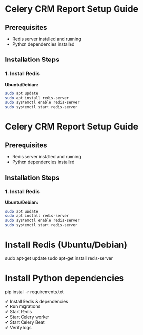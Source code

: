 # Celery CRM Report Setup Guide

## Prerequisites

- Redis server installed and running
- Python dependencies installed

## Installation Steps

### 1. Install Redis

**Ubuntu/Debian:**

```bash
sudo apt update
sudo apt install redis-server
sudo systemctl enable redis-server
sudo systemctl start redis-server
```

# Celery CRM Report Setup Guide

## Prerequisites

- Redis server installed and running
- Python dependencies installed

## Installation Steps

### 1. Install Redis

**Ubuntu/Debian:**

```bash
sudo apt update
sudo apt install redis-server
sudo systemctl enable redis-server
sudo systemctl start redis-server
```

# Install Redis (Ubuntu/Debian)

sudo apt-get update
sudo apt-get install redis-server

# Install Python dependencies

pip install -r requirements.txt

✔ Install Redis & dependencies  
✔ Run migrations  
✔ Start Redis  
✔ Start Celery worker  
✔ Start Celery Beat  
✔ Verify logs
